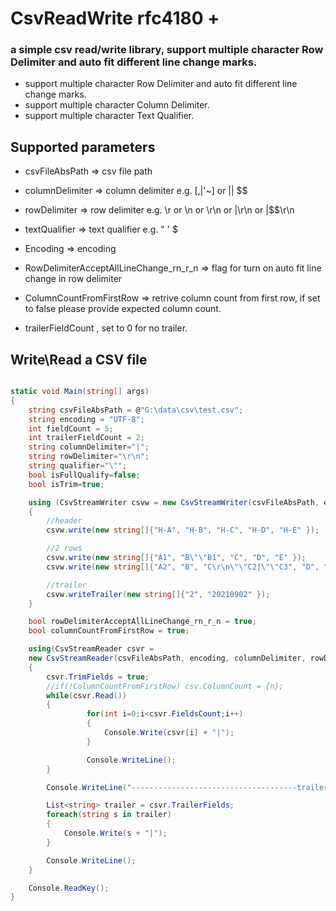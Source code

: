 # CsvReadWrite rfc4180 +
### a simple csv read/write library, support multiple character Row Delimiter and auto fit different line change marks.
* support multiple character Row Delimiter and auto fit different line change marks.
* support multiple character Column Delimiter.
* support multiple character Text Qualifier.

## Supported parameters
* csvFileAbsPath  => csv file path
* columnDelimiter => column delimiter e.g. [,|'~] or ||  $$
* rowDelimiter    => row delimiter e.g. \r or \n or \r\n or |\r\n or |$$\r\n
* textQualifier   => text qualifier e.g. " ' $
* Encoding        => encoding
* RowDelimiterAcceptAllLineChange_rn_r_n => flag for turn on auto fit line change in row delimiter
* ColumnCountFromFirstRow => retrive column count from first row, if set to false please provide expected column count.

* trailerFieldCount , set to 0 for no trailer.

## Write\Read a CSV file
```c#

static void Main(string[] args)
{
    string csvFileAbsPath = @"G:\data\csv\test.csv";
    string encoding = "UTF-8";
    int fieldCount = 5;
    int trailerFieldCount = 2;
    string columnDelimiter="|";
    string rowDelimiter="\r\n";
    string qualifier="\"";
    bool isFullQualify=false;
    bool isTrim=true;

    using (CsvStreamWriter csvw = new CsvStreamWriter(csvFileAbsPath, encoding, fieldCount, trailerFieldCount, columnDelimiter, rowDelimiter, qualifier, isFullQualify, isTrim)) 
    {
        //header
        csvw.write(new string[]{"H-A", "H-B", "H-C", "H-D", "H-E" });

        //2 rows
        csvw.write(new string[]{"A1", "B\"\"B1", "C", "D", "E" });
        csvw.write(new string[]{"A2", "B", "C\r\n\"\"C2|\"\"C3", "D", "E" });

        //trailer
        csvw.writeTrailer(new string[]{"2", "20210902" });
    }

    bool rowDelimiterAcceptAllLineChange_rn_r_n = true;
    bool columnCountFromFirstRow = true;

    using(CsvStreamReader csvr = 
    new CsvStreamReader(csvFileAbsPath, encoding, columnDelimiter, rowDelimiter, qualifier, rowDelimiterAcceptAllLineChange_rn_r_n, columnCountFromFirstRow, trailerFieldCount))
    {
        csvr.TrimFields = true;
        //if(!ColumnCountFromFirstRow) csv.ColumnCount = {n};
        while(csvr.Read())
        {
                 for(int i=0;i<csvr.FieldsCount;i++)
                 {
                     Console.Write(csvr[i] + "|");
                 }

                 Console.WriteLine();
        }

        Console.WriteLine("-------------------------------------trailer------------------------------------");

        List<string> trailer = csvr.TrailerFields;
        foreach(string s in trailer) 
        { 
            Console.Write(s + "|");
        }

        Console.WriteLine();
    }

    Console.ReadKey();
}

```
